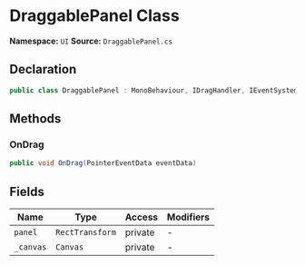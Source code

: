 # DraggablePanel Class

**Namespace:** `UI`
**Source:** `DraggablePanel.cs`

## Declaration

```csharp
public class DraggablePanel : MonoBehaviour, IDragHandler, IEventSystemHandler
```

## Methods

### OnDrag

```csharp
public void OnDrag(PointerEventData eventData)
```

## Fields

| Name | Type | Access | Modifiers |
|------|------|--------|-----------|
| `panel` | `RectTransform` | private | - |
| `_canvas` | `Canvas` | private | - |

